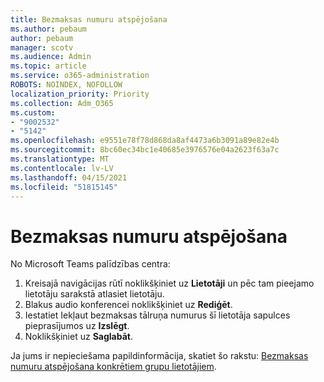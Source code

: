 ```yaml
---
title: Bezmaksas numuru atspējošana
ms.author: pebaum
author: pebaum
manager: scotv
ms.audience: Admin
ms.topic: article
ms.service: o365-administration
ROBOTS: NOINDEX, NOFOLLOW
localization_priority: Priority
ms.collection: Adm_O365
ms.custom:
- "9002532"
- "5142"
ms.openlocfilehash: e9551e78f78d868da8af4473a6b3091a89e82e4b
ms.sourcegitcommit: 8bc60ec34bc1e40685e3976576e04a2623f63a7c
ms.translationtype: MT
ms.contentlocale: lv-LV
ms.lasthandoff: 04/15/2021
ms.locfileid: "51815145"
---
```

# <a name="disabling-toll-free-numbers"></a>Bezmaksas numuru atspējošana

No Microsoft Teams palīdzības centra:

1. Kreisajā navigācijas rūtī noklikšķiniet uz **Lietotāji** un pēc tam pieejamo lietotāju sarakstā atlasiet lietotāju. 
2. Blakus audio konferencei noklikšķiniet uz **Rediģēt**.
3. Iestatiet Iekļaut bezmaksas tālruņa numurus šī lietotāja sapulces pieprasījumos uz **Izslēgt**.
4. Noklikšķiniet uz **Saglabāt**.

Ja jums ir nepieciešama papildinformācija, skatiet šo rakstu: [Bezmaksas numuru atspējošana konkrētiem grupu lietotājiem](https://docs.microsoft.com/microsoftteams/disabling-toll-free-numbers-for-specific-teams-users).
